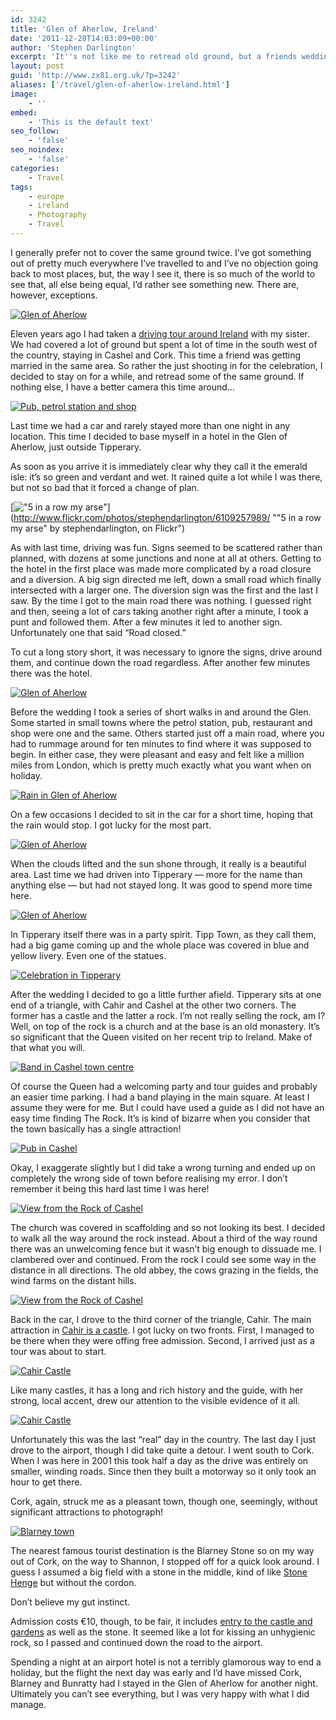 ```yaml
---
id: 3242
title: 'Glen of Aherlow, Ireland'
date: '2011-12-28T14:03:09+00:00'
author: 'Stephen Darlington'
excerpt: 'It''s not like me to retread old ground, but a friends wedding provided the ideal opportunity to go back to the south west of Ireland.'
layout: post
guid: 'http://www.zx81.org.uk/?p=3242'
aliases: ['/travel/glen-of-aherlow-ireland.html']
image:
    - ''
embed:
    - 'This is the default text'
seo_follow:
    - 'false'
seo_noindex:
    - 'false'
categories:
    - Travel
tags:
    - europe
    - ireland
    - Photography
    - Travel
---
```


I generally prefer not to cover the same ground twice. I’ve got something out of pretty much everywhere I’ve travelled to and I’ve no objection going back to most places, but, the way I see it, there is so much of the world to see that, all else being equal, I’d rather see something new. There are, however, exceptions.

[![Glen of Aherlow](https://i0.wp.com/farm7.staticflickr.com/6207/6109802038_7c51691851.jpg?resize=500%2C333)](http://www.flickr.com/photos/stephendarlington/6109802038/ "Glen of Aherlow by stephendarlington, on Flickr")

Eleven years ago I had taken a [driving tour around Ireland](/travel/ireland.html) with my sister. We had covered a lot of ground but spent a lot of time in the south west of the country, staying in Cashel and Cork. This time a friend was getting married in the same area. So rather the just shooting in for the celebration, I decided to stay on for a while, and retread some of the same ground. If nothing else, I have a better camera this time around…

[![Pub, petrol station and shop](https://i0.wp.com/farm7.staticflickr.com/6185/6109255821_f8dfbe590f.jpg?resize=333%2C500)](http://www.flickr.com/photos/stephendarlington/6109255821/ "Pub, petrol station and shop by stephendarlington, on Flickr")

Last time we had a car and rarely stayed more than one night in any location. This time I decided to base myself in a hotel in the Glen of Aherlow, just outside Tipperary.

As soon as you arrive it is immediately clear why they call it the emerald isle: it’s so green and verdant and wet. It rained quite a lot while I was there, but not so bad that it forced a change of plan.

[!["5 in a row my arse"](https://i0.wp.com/farm7.staticflickr.com/6189/6109257989_35042104c6.jpg?resize=500%2C333)](http://www.flickr.com/photos/stephendarlington/6109257989/ ""5 in a row my arse" by stephendarlington, on Flickr")

As with last time, driving was fun. Signs seemed to be scattered rather than planned, with dozens at some junctions and none at all at others. Getting to the hotel in the first place was made more complicated by a road closure and a diversion. A big sign directed me left, down a small road which finally intersected with a larger one. The diversion sign was the first and the last I saw. By the time I got to the main road there was nothing. I guessed right and then, seeing a lot of cars taking another right after a minute, I took a punt and followed them. After a few minutes it led to another sign. Unfortunately one that said “Road closed.”

To cut a long story short, it was necessary to ignore the signs, drive around them, and continue down the road regardless. After another few minutes there was the hotel.

[![Glen of Aherlow](https://i0.wp.com/farm7.staticflickr.com/6207/6109259497_67a15ca4ca.jpg?resize=500%2C333)](http://www.flickr.com/photos/stephendarlington/6109259497/ "Glen of Aherlow by stephendarlington, on Flickr")

Before the wedding I took a series of short walks in and around the Glen. Some started in small towns where the petrol station, pub, restaurant and shop were one and the same. Others started just off a main road, where you had to rummage around for ten minutes to find where it was supposed to begin. In either case, they were pleasant and easy and felt like a million miles from London, which is pretty much exactly what you want when on holiday.

[![Rain in Glen of Aherlow](https://i0.wp.com/farm7.staticflickr.com/6202/6109809234_e75b04ce1b.jpg?resize=500%2C333)](http://www.flickr.com/photos/stephendarlington/6109809234/ "Rain in Glen of Aherlow by stephendarlington, on Flickr")

On a few occasions I decided to sit in the car for a short time, hoping that the rain would stop. I got lucky for the most part.

[![Glen of Aherlow](https://i0.wp.com/farm7.staticflickr.com/6074/6109812536_2b00c2911d.jpg?resize=500%2C333)](http://www.flickr.com/photos/stephendarlington/6109812536/ "Glen of Aherlow by stephendarlington, on Flickr")

When the clouds lifted and the sun shone through, it really is a beautiful area. Last time we had driven into Tipperary — more for the name than anything else — but had not stayed long. It was good to spend more time here.

[![Glen of Aherlow](https://i0.wp.com/farm7.staticflickr.com/6072/6109814612_2344215f6c.jpg?resize=333%2C500)](http://www.flickr.com/photos/stephendarlington/6109814612/ "Glen of Aherlow by stephendarlington, on Flickr")

In Tipperary itself there was in a party spirit. Tipp Town, as they call them, had a big game coming up and the whole place was covered in blue and yellow livery. Even one of the statues.

[![Celebration in Tipperary](https://i0.wp.com/farm7.staticflickr.com/6087/6109816676_16a9db7070.jpg?resize=500%2C333)](http://www.flickr.com/photos/stephendarlington/6109816676/ "Celebration in Tipperary by stephendarlington, on Flickr")

After the wedding I decided to go a little further afield. Tipperary sits at one end of a triangle, with Cahir and Cashel at the other two corners. The former has a castle and the latter a rock. I’m not really selling the rock, am I? Well, on top of the rock is a church and at the base is an old monastery. It’s so significant that the Queen visited on her recent trip to Ireland. Make of that what you will.

[![Band in Cashel town centre](https://i0.wp.com/farm7.staticflickr.com/6063/6109354813_1e988e000e.jpg?resize=500%2C333)](http://www.flickr.com/photos/stephendarlington/6109354813/ "Band in Cashel town centre by stephendarlington, on Flickr")

Of course the Queen had a welcoming party and tour guides and probably an easier time parking. I had a band playing in the main square. At least I assume they were for me. But I could have used a guide as I did not have an easy time finding The Rock. It’s is kind of bizarre when you consider that the town basically has a single attraction!

[![Pub in Cashel](https://i0.wp.com/farm7.staticflickr.com/6188/6109355451_2103ca63ef.jpg?resize=500%2C333)](http://www.flickr.com/photos/stephendarlington/6109355451/ "Pub in Cashel by stephendarlington, on Flickr")

Okay, I exaggerate slightly but I did take a wrong turning and ended up on completely the wrong side of town before realising my error. I don’t remember it being this hard last time I was here!

[![View from the Rock of Cashel](https://i0.wp.com/farm7.staticflickr.com/6090/6109353327_a8b69d8c73.jpg?resize=500%2C333)](http://www.flickr.com/photos/stephendarlington/6109353327/ "View from the Rock of Cashel by stephendarlington, on Flickr")

The church was covered in scaffolding and so not looking its best. I decided to walk all the way around the rock instead. About a third of the way round there was an unwelcoming fence but it wasn’t big enough to dissuade me. I clambered over and continued. From the rock I could see some way in the distance in all directions. The old abbey, the cows grazing in the fields, the wind farms on the distant hills.

[![View from the Rock of Cashel](https://i0.wp.com/farm7.staticflickr.com/6206/6109900994_60b68087bf.jpg?resize=500%2C333)](http://www.flickr.com/photos/stephendarlington/6109900994/ "View from the Rock of Cashel by stephendarlington, on Flickr")

Back in the car, I drove to the third corner of the triangle, Cahir. The main attraction in [Cahir is a castle](http://www.heritageireland.ie/en/South-East/CahirCastle/). I got lucky on two fronts. First, I managed to be there when they were offing free admission. Second, I arrived just as a tour was about to start.

[![Cahir Castle](https://i0.wp.com/farm7.staticflickr.com/6194/6109899582_ded533b665.jpg?resize=500%2C333)](http://www.flickr.com/photos/stephendarlington/6109899582/ "Cahir Castle by stephendarlington, on Flickr")

Like many castles, it has a long and rich history and the guide, with her strong, local accent, drew our attention to the visible evidence of it all.

[![Cahir Castle](https://i0.wp.com/farm7.staticflickr.com/6061/6109903370_0a4193ee7f.jpg?resize=333%2C500)](http://www.flickr.com/photos/stephendarlington/6109903370/ "Cahir Castle by stephendarlington, on Flickr")

Unfortunately this was the last “real” day in the country. The last day I just drove to the airport, though I did take quite a detour. I went south to Cork. When I was here in 2001 this took half a day as the drive was entirely on smaller, winding roads. Since then they built a motorway so it only took an hour to get there.

Cork, again, struck me as a pleasant town, though one, seemingly, without significant attractions to photograph!

[![Blarney town](https://i0.wp.com/farm7.staticflickr.com/6207/6109901384_db3a3764ce.jpg?resize=500%2C333)](http://www.flickr.com/photos/stephendarlington/6109901384/ "Blarney town by stephendarlington, on Flickr")

The nearest famous tourist destination is the Blarney Stone so on my way out of Cork, on the way to Shannon, I stopped off for a quick look around. I guess I assumed a big field with a stone in the middle, kind of like [Stone Henge](/travel/salisbury.html) but without the cordon.

Don’t believe my gut instinct.

Admission costs €10, though, to be fair, it includes [entry to the castle and gardens](http://www.blarneycastle.ie/) as well as the stone. It seemed like a lot for kissing an unhygienic rock, so I passed and continued down the road to the airport.

Spending a night at an airport hotel is not a terribly glamorous way to end a holiday, but the flight the next day was early and I’d have missed Cork, Blarney and Bunratty had I stayed in the Glen of Aherlow for another night. Ultimately you can’t see everything, but I was very happy with what I did manage.